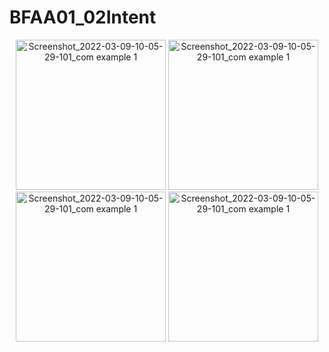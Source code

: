# BFAA01_02Intent

<p align="center">
<img width="240" alt="Screenshot_2022-03-09-10-05-29-101_com example 1" src="https://user-images.githubusercontent.com/32328761/168730560-c3e40f83-4bc8-4055-a65f-a2954b07c2ee.png">
  <img width="240" alt="Screenshot_2022-03-09-10-05-29-101_com example 1" src="https://user-images.githubusercontent.com/32328761/168730578-75077070-ab41-413d-8980-ba9c3938a4eb.png">
  <img width="240" alt="Screenshot_2022-03-09-10-05-29-101_com example 1" src="https://user-images.githubusercontent.com/32328761/168730589-e2c3044b-013a-4d4d-a71f-d972d3935076.png">
  <img width="240" alt="Screenshot_2022-03-09-10-05-29-101_com example 1" src="https://user-images.githubusercontent.com/32328761/168730604-6b1af101-de21-4f6e-ad5c-306dcfbc372e.png">
